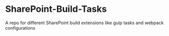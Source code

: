 # SharePoint-Build-Tasks
A repo for different SharePoint build extensions like gulp tasks and webpack configurations
